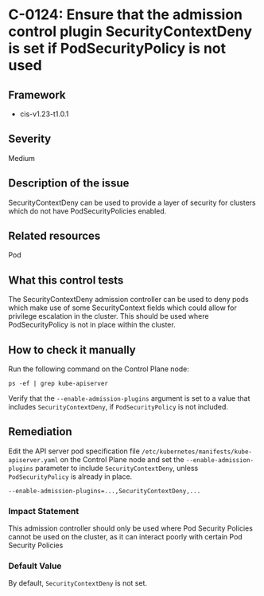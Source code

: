 # C-0124: Ensure that the admission control plugin SecurityContextDeny is set if PodSecurityPolicy is not used

## Framework
* cis-v1.23-t1.0.1
 
## Severity
Medium

## Description of the issue
SecurityContextDeny can be used to provide a layer of security for clusters which do not have PodSecurityPolicies enabled.
 
## Related resources
Pod
 
## What this control tests 
The SecurityContextDeny admission controller can be used to deny pods which make use of some SecurityContext fields which could allow for privilege escalation in the cluster. This should be used where PodSecurityPolicy is not in place within the cluster.
 
## How to check it manually 
Run the following command on the Control Plane node:

 
```
ps -ef | grep kube-apiserver

```
 Verify that the `--enable-admission-plugins` argument is set to a value that includes `SecurityContextDeny`, if `PodSecurityPolicy` is not included.
 
## Remediation
Edit the API server pod specification file `/etc/kubernetes/manifests/kube-apiserver.yaml` on the Control Plane node and set the `--enable-admission-plugins` parameter to include `SecurityContextDeny`, unless `PodSecurityPolicy` is already in place.

 
```
--enable-admission-plugins=...,SecurityContextDeny,...

```
 
### Impact Statement
This admission controller should only be used where Pod Security Policies cannot be used on the cluster, as it can interact poorly with certain Pod Security Policies
 
### Default Value
By default, `SecurityContextDeny` is not set.
 
